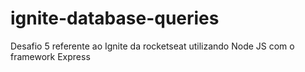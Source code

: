# ignite-database-queries
Desafio 5 referente ao Ignite da rocketseat utilizando Node JS com o framework Express
